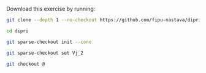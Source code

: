 Download this exercise by running:
```sh
git clone --depth 1 --no-checkout https://github.com/fipu-nastava/dipri.git

cd dipri

git sparse-checkout init --cone

git sparse-checkout set Vj_2

git checkout @

```